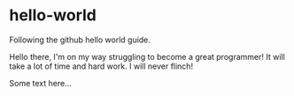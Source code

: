 # hello-world
Following the github hello world guide.

Hello there,
I'm on my way struggling to become a great programmer!
It will take a lot of time and hard work.
I will never flinch!

Some text here...